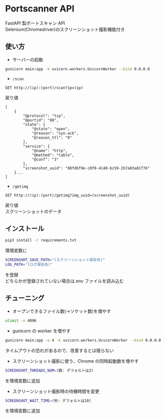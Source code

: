 # Portscanner API

FastAPI 製ポートスキャン API  
Selenium(Chromedriver)のスクリーンショット撮影機能付き

## 使い方

- サーバーの起動

```bash
gunicorn main:app -k uvicorn.workers.UvicornWorker --bind 0.0.0.0
```

- `/scan`

```
GET http://(ip):(port)/scan?ip=(ip)
```

戻り値

```
[
    {
        "@protocol": "tcp",
        "@portid": "80",
        "state": {
            "@state": "open",
            "@reason": "syn-ack",
            "@reason_ttl": "0"
        },
        "service": {
            "@name": "http",
            "@method": "table",
            "@conf": "3"
        },
        "screenshot_uuid": "88fdbf9e-c0f0-4140-bc59-2b7a03a81f76"
    }...
]
```

- `/getimg`

```
GET http://(ip):(port)/getimg?img_uuid=(screenshot_uuid)
```

戻り値  
スクリーンショットのデータ

## インストール

```bash
pip3 install -r requirements.txt
```

環境変数に

```bash
SCREENSHOT_SAVE_PATH="(スクリーンショット保存先)"
LOG_PATH="(ログ保存先)"
```

を登録  
どちらかが登録されていない場合は.env ファイルを読み込む

## チューニング

- オープンできるファイル数(->ソケット数)を増やす

```bash
ulimit -n 4096
```

- gunicorn の worker を増やす

```bash
gunicorn main:app -w 4 -k uvicorn.workers.UvicornWorker --bind 0.0.0.0
```

タイムアウトの恐れがあるので、改善するとは限らない

- スクリーンショット撮影に使う、Chrome の同時起動数を増やす

```bash
SCREENSHOT_THREADS_NUM=(数: デフォルトは3)
```

を環境変数に追加

- スクリーンショット撮影時の待機時間を変更

```bash
SCREENSHOT_WAIT_TIME=(秒: デフォルトは10)
```

を環境変数に追加
